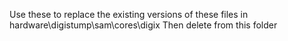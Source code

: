 Use these to replace the existing versions of these files in hardware\digistump\sam\cores\digix
Then delete from this folder
